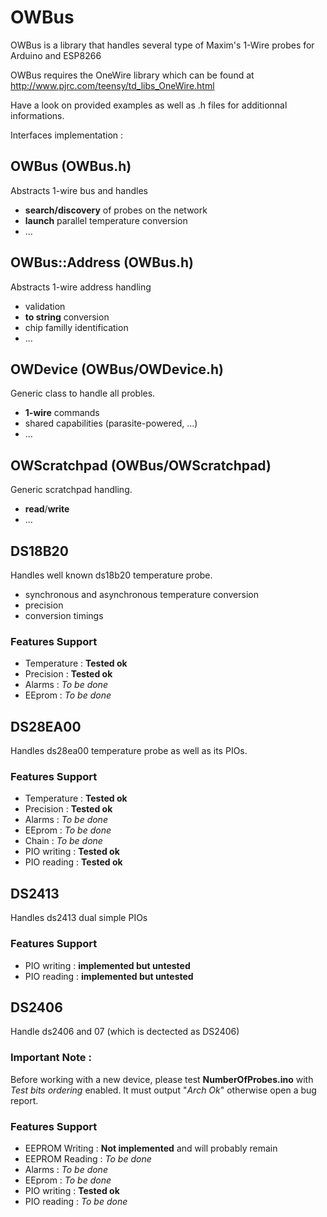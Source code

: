 # OWBus

OWBus is a library that handles several type of Maxim's 1-Wire probes for Arduino and ESP8266

OWBus requires the OneWire library which can be found at
http://www.pjrc.com/teensy/td_libs_OneWire.html

Have a look on provided examples as well as .h files for additionnal informations.

Interfaces implementation :

## OWBus (OWBus.h)

Abstracts 1-wire bus and handles
- **search/discovery** of probes on the network
- **launch** parallel temperature conversion
- ...

## OWBus::Address (OWBus.h)

Abstracts 1-wire address handling
- validation
- **to string** conversion
- chip familly identification
- ...

## OWDevice (OWBus/OWDevice.h)

Generic class to handle all probles.
- **1-wire** commands 
- shared capabilities (parasite-powered, ...)
- ...

## OWScratchpad (OWBus/OWScratchpad)

Generic scratchpad handling.
- **read**/**write**
- ...

## DS18B20
Handles well known ds18b20 temperature probe.
- synchronous and asynchronous temperature conversion
- precision
- conversion timings

### Features Support
- Temperature : **Tested ok**
- Precision : **Tested ok**
- Alarms : *To be done*
- EEprom : *To be done*

## DS28EA00
Handles ds28ea00 temperature probe as well as its PIOs.

### Features Support
- Temperature : **Tested ok**
- Precision : **Tested ok**
- Alarms : *To be done*
- EEprom : *To be done*
- Chain : *To be done*
- PIO writing : **Tested ok**
- PIO reading : **Tested ok**

## DS2413
Handles ds2413 dual simple PIOs

### Features Support
- PIO writing : **implemented but untested**
- PIO reading : **implemented but untested**

## DS2406
Handle ds2406 and 07 (which is dectected as DS2406)

### Important Note :
Before working with a new device, please test
**NumberOfProbes.ino** with *Test bits ordering* enabled.
It must output "*Arch Ok*" otherwise open a bug report.

### Features Support
- EEPROM Writing : **Not implemented** and will probably remain
- EEPROM Reading : *To be done*
- Alarms : *To be done*
- EEprom : *To be done*
- PIO writing : **Tested ok**
- PIO reading : *To be done*


